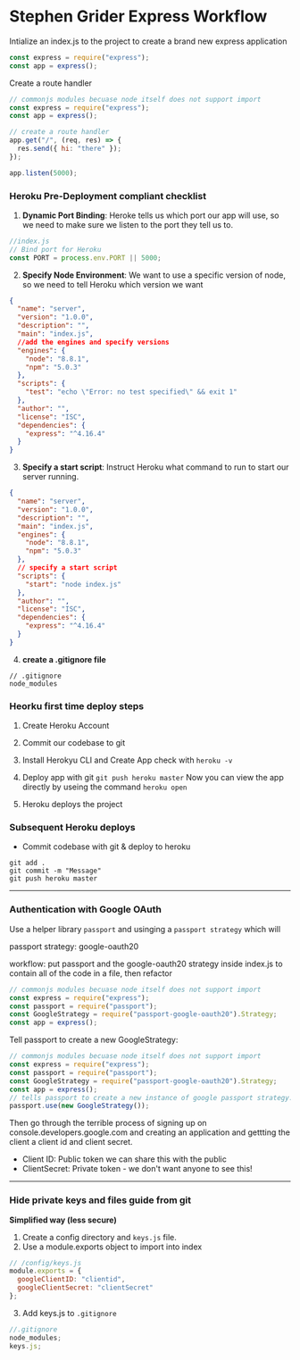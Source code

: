 # Stephen Grider Express Workflow

Intialize an index.js to the project to create a brand new express application

```javascript
const express = require("express");
const app = express();
```

Create a route handler

```javascript
// commonjs modules becuase node itself does not support import
const express = require("express");
const app = express();

// create a route handler
app.get("/", (req, res) => {
  res.send({ hi: "there" });
});

app.listen(5000);
```

### Heroku Pre-Deployment compliant checklist

1. **Dynamic Port Binding**: Heroke tells us which port our app will use, so we need to make sure we listen to the port they tell us to.

```javascript
//index.js
// Bind port for Heroku
const PORT = process.env.PORT || 5000;
```

2. **Specify Node Environment**: We want to use a specific version of node, so we need to tell Heroku which version we want

```json
{
  "name": "server",
  "version": "1.0.0",
  "description": "",
  "main": "index.js",
  //add the engines and specify versions
  "engines": {
    "node": "8.8.1",
    "npm": "5.0.3"
  },
  "scripts": {
    "test": "echo \"Error: no test specified\" && exit 1"
  },
  "author": "",
  "license": "ISC",
  "dependencies": {
    "express": "^4.16.4"
  }
}
```

3. **Specify a start script**: Instruct Heroku what command to run to start our server running.

```json
{
  "name": "server",
  "version": "1.0.0",
  "description": "",
  "main": "index.js",
  "engines": {
    "node": "8.8.1",
    "npm": "5.0.3"
  },
  // specify a start script
  "scripts": {
    "start": "node index.js"
  },
  "author": "",
  "license": "ISC",
  "dependencies": {
    "express": "^4.16.4"
  }
}
```

4. **create a .gitignore file**

```
// .gitignore
node_modules
```

### Heorku first time deploy steps

1. Create Heroku Account
2. Commit our codebase to git
3. Install Herokyu CLI and Create App
   check with `heroku -v`

4. Deploy app with git
   `git push heroku master`
   Now you can view the app directly by useing the command
   `heroku open`

5. Heroku deploys the project

### Subsequent Heroku deploys

- Commit codebase with git & deploy to heroku

```
git add .
git commit -m "Message"
git push heroku master
```

---

### Authentication with Google OAuth

Use a helper library `passport` and usinging a `passport strategy` which will

passport strategy: google-oauth20

workflow: put passport and the google-oauth20 strategy inside index.js to contain all of the code in a file, then refactor

```javascript
// commonjs modules becuase node itself does not support import
const express = require("express");
const passport = require("passport");
const GoogleStrategy = require("passport-google-oauth20").Strategy;
const app = express();
```

Tell passport to create a new GoogleStrategy:

```javascript
// commonjs modules becuase node itself does not support import
const express = require("express");
const passport = require("passport");
const GoogleStrategy = require("passport-google-oauth20").Strategy;
const app = express();
// tells passport to create a new instance of google passport strategy.
passport.use(new GoogleStrategy());
```

Then go through the terrible process of signing up on console.developers.google.com and creating an application and gettting the client a client id and client secret.

- Client ID: Public token we can share this with the public
- ClientSecret: Private token - we don't want anyone to see this!

---

### Hide private keys and files guide from git

**Simplified way (less secure)**

1. Create a config directory and `keys.js` file.
2. Use a module.exports object to import into index

```javascript
// /config/keys.js
module.exports = {
  googleClientID: "clientid",
  googleClientSecret: "clientSecret"
};
```

3. Add keys.js to `.gitignore`

```javascript
//.gitignore
node_modules;
keys.js;
```

